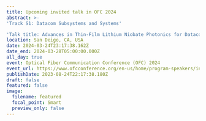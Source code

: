 ```yaml
---
title: Upcoming invited talk in OFC 2024
abstract: >-
'Track S1: Datacom Subsystems and Systems'

'Talk title: Advances in Thin-Film Lithium Niobate Photonics for Datacom Applications'
location: San Deigo, CA, USA
date: 2024-03-24T23:17:38.162Z
date_end: 2024-03-28T05:00:00.000Z
all_day: true
event: Optical Fiber Communication Conference (OFC) 2024
event_url: https://www.ofcconference.org/en-us/home/program-speakers/invited-speakers/
publishDate: 2023-08-24T22:17:38.180Z
draft: false
featured: false
image:
  filename: featured
  focal_point: Smart
  preview_only: false
---
```

